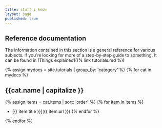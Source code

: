 ```yaml
---
title: stuff i know
layout: page
published: true
---
```


## Reference documentation

The information contained in this section is a general reference for various subjects. If you're looking for more of a step-by-step guide to something,
It can be found in [Things explained]({% link tutorials.md %})

{% assign mydocs = site.tutorials | group_by: 'category' %}
{% for cat in mydocs %}
## {{cat.name | capitalize }}
{% assign items = cat.items | sort: 'order' %}
{% for item in items %}
  - [{{ item.title }}]({{ item.url }})
{% endfor %}

{% endfor %}

